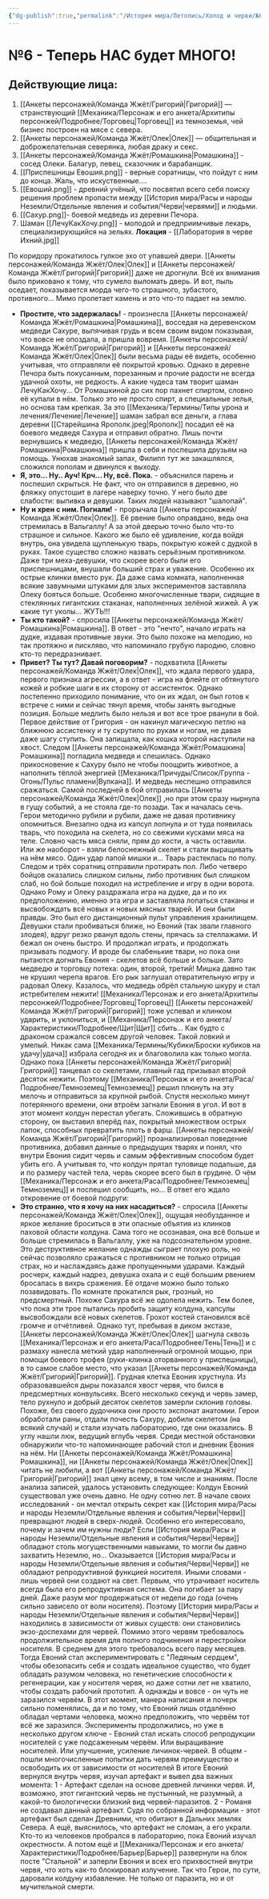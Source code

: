 ```yaml
---
{"dg-publish":true,"permalink":"/История мира/Летопись/Холод и черви/№6 - Теперь НАС будет МНОГО!/","noteIcon":"","created":"2025-08-21T13:47:36.011+03:00","updated":"2025-07-29T23:53:12.599+03:00"}
---
```


# №6 - Теперь НАС будет МНОГО!
## Действующие лица:
1. [[Анкеты персонажей/Команда Жжёт/Григорий\|Григорий]] — странствующий [[Механика/Персонаж и его анкета/Архитипы персонжей/Подробнее/Торговец\|Торговец]] из темноземья, чей бизнес построен на мясе с севера.
2. [[Анкеты персонажей/Команда Жжёт/Олек\|Олек]] — общительная и доброжелательная северянка, любая драку и секс.
3. [[Анкеты персонажей/Команда Жжёт/Ромашкина\|Ромашкина]] - сосед Олеки. Балагур, певец, сказочник и барабанщик.
4. [[Приспешницы Евошия.png]] - верные соратницы, что пойдут с ним до конца. Жаль, что искуственные....
5. [[Евоший.png]] - древний учёный, что посвятил всего себя поиску решения проблем пропасти между [[История мира/Расы и народы Неземли/Отдельные явления и события/Черви\|червями]] и людьми. 
6. [[Сахур.png]]- боевой медведь из деревни Печора. 
7. Шаман [[ЛечуКакХочу.png]] - молодой и предприимчивые лекарь, специализирующийся на зельях.
**Локация** - [[Лаборатория в черве Ихний.jpg]]

По коридору прокатилось гулкое эхо от упавшей двери. [[Анкеты персонажей/Команда Жжёт/Олек\|Олек]] и [[Анкеты персонажей/Команда Жжёт/Григорий\|Григорий]] даже не дрогнули. Всё их внимания было приковано к тому, что сумело выломать дверь. И вот, пыль оседает, показывается морда чего-то страшного, зубастого, противного... Мимо пролетает камень и это что-то падает на землю. 
- **Простите, что задержалась!** - произнесла [[Анкеты персонажей/Команда Жжёт/Ромашкина\|Ромашкина]], восседая на деревенском медведи Сахуре, выпячивая грудь и всем своим видом показывая, что вовсе не опоздала, а пришла вовремя.  [[Анкеты персонажей/Команда Жжёт/Григорий\|Григорий]] и [[Анкеты персонажей/Команда Жжёт/Олек\|Олек]] были весьма рады её видеть, особенно учитывая, что отправляли её покрытой кровью. Однако в деревне Печора быть покусанным, порезанным и прочие радости не всегда удачной охоты, не редкость. А какие чудеса там творит шаман ЛечуКакХочу... От Ромашкиной до сих пор пахнет спиртом, словно её купали в нём. Только это не просто спирт, а специальные зелья, но основа там крепкая. За это [[Механика/Термины/Типы урона и лечения/Лечение\|Лечение]] шаман забрал все деньги, а глава деревни [[Старейшина Ярополк.jpeg|Ярополк]] посадил её на боевого медведя Сахура и отправил обратно. Лишь почти вернувшись к медведю, [[Анкеты персонажей/Команда Жжёт/Ромашкина\|Ромашкина]] пришла в себя и поспешила друзьям на помощь. 
Унюхав знакомый запах, Филипп тут же закашлялся, сложился пополам и двинулся к выходу.
- **Я, это... Ну.. Ауч! Крч... Ну, всё. Пока.** - объяснился парень и поспешил скрыться. Не факт, что он отправился в деревню, но фляжку опустошит в лагере наверху точно. У него было две слабости: выпивка и девушки. Таких людей называют "шалопай". 
- **Ну и хрен с ним. Погнали!** - прорычала [[Анкеты персонажей/Команда Жжёт/Олек\|Олек]]. Её рвение было оправдано, ведь она стремилась в Вальгаллу! А за этой дверью точно было что-то страшное и сильное. Какого же было её удивление, когда войдя внутрь, она увидела щупленькую тварь, покрытую кожей с дудкой в руках. Такое существо сложно назвать серьёзным противником. Даже три меха-девушки, что скорее всего были его приспешницами, внушали больший страх и уважение. Особенно их острые клинки вместо рук. Да даже сама комната, наполненная всякие завумными штуками для злых экспериментов заставляла Олеку бояться больше. Особенно многочисленные твари, сидящие в стеклянных гигантских стаканах, наполненных зелёной жижей. А уж какие тут уколы... ЖУТЬ!!! 
- **Ты кто такой?** - спросила [[Анкеты персонажей/Команда Жжёт/Ромашкина\|Ромашкина]]. В ответ - это "нечто", начало играть на дудке, издавая противные звуки. Это было похоже на мелодию, но так протяжно и пискляво, что напоминало грубую пародию, словно кто-то передразнивает.  
- **Привет? Ты тут? Давай поговорим?** - подхватила [[Анкеты персонажей/Команда Жжёт/Олек\|Олек]], что ждала первого удара, первого признака агрессии, а в ответ - игра на флейте от обтянутого кожей и робкие шаги в их сторону от ассистенток. Однако постепенно приходило понимание, что он их ждал, он был готов к встрече с ними и сейчас тянул время, чтобы занять выгодные позиция. Больше медлить было нельзя и вот все трое рванули в бой.
Первое действие от Григория - он накинул магическую петлю на ближнюю ассистенку и ту скрутило по рукам и ногам, не давая даже шагу ступить. Она запищала, как кошка которой наступили на хвост. 
Следом [[Анкеты персонажей/Команда Жжёт/Ромашкина\|Ромашкина]] погладила медведя и спешилась. Однако прикосновение к Сахуру было не чтобы поощрить животное, а наполнить тёплой энергией [[Механика/Причуды/Список/Группа - Огонь/Пульс пламени\|Вулкана]]. И медведь неспешно отправился сражаться. 
Самой последней в бой отправилась [[Анкеты персонажей/Команда Жжёт/Олек\|Олек]] ,но при этом сразу нырнула в гущу событий, а не стояла где-то позади. 
Так и началась сечь. Герои методично рубили и рубили, даже не давая противнику опомниться. Внезапно одна из капсул лопнула и от туда появилась тварь, что походила на скелета, но со свежими кусками мяса на теле. Словно часть мяса сняли, прям до кости, а часть оставили. Или же наоборот - взяли белоснежный скелет и стали выращивать на нём мясо. 
Один удар лапой мишки и... Тварь растеклась по полу. Следом и трёх соратниц отправили протирать пол. Либо четверо бойцов оказались слишком сильны, либо противник был слишком слаб, но бой больше походил на истребление и игру в одни ворота. 
Однако Рому и Олеку раздражала игра на дудке, да и по их предположению, именно эта игра и заставляла лопаться стаканы и высвобождать всё новых и новых мясных тварей. И они были правды. Это был его дистанционный пульт управления хранилищем. Девушки стали пробиваться ближе, но Евоний (так звали главного злодея), вдруг резко рванул вдоль стены, прячась за стеллажами. И бежал он очень быстро. И продолжал играть, и продолжать призывать подмогу. И вроде бы слабенькие твари, но пока они пытаются догнать Евония - скелетов всё больше и больше. 
Зато медведю и торговцу потеха: один, второй, третий! Мишка давно так не крушил черепа врагов. Его рык заглушал отвратительную игру и радовал Олеку. Казалось, что медведь обрёл стальную шкуру и стал истребителем нежити! 
[[Механика/Персонаж и его анкета/Архитипы персонжей/Подробнее/Торговец\|Торговец]] [[Анкеты персонажей/Команда Жжёт/Григорий\|Григорий]] тоже успевал и клинком ударить, и уклониться, и [[Механика/Персонаж и его анкета/Характеристики/Подробнее/Щит\|Щит]] сбить... Как будто с драконом сражался совсем другой человек. Такой ловкий и умелый. Никак сама [[Механика/Термины/Кубики/Броски кубиков на удачу\|удача]] избрала сегодня их и благоволила как только могла. Однако пока [[Анкеты персонажей/Команда Жжёт/Григорий\|Григорий]] танцевал со скелетами, главный гад призывал второй десяток нежити. Поэтому [[Механика/Персонаж и его анкета/Раса/Подробнее/Темноземец\|Темноземец]] решил плюнуть на эту мелочь и отправиться за крупной рыбой. 
Спустя несколько минут потерянного времени, они втроём загнали Евония в угол. И вот в этот момент колдун перестал убегать. Сложившись в обратную сторону, он выставил вперёд пах, покрытый множеством острых лапок, способных превратить плоть в фарш. [[Анкеты персонажей/Команда Жжёт/Григорий\|Григорий]] проанализировал поведение противника, добавил данные о предыдущих тварях и понял, что внутри Евония сидит червь и самым эффективным способом будет убить его. А учитывая то, что колдун прятал туловище подальше, да и по размеру частей тела, червь скорее всего был в грудине. О чём [[Механика/Персонаж и его анкета/Раса/Подробнее/Темноземец\|Темноземец]] и поспешил сообщить, но... В ответ его ждало откровение от боевой подруги:
- **Это странно, что я хочу на них насадиться?** - спросила [[Анкеты персонажей/Команда Жжёт/Олек\|Олек]], ощущая необузданное и яркое желание броситься в эти опасные объятия из клинков паховой области колдуна. Сама того не осознавая, она всё больше и больше стремилась в Вальгаллу, уже на подсознательном уровне. Это деструктивное желание однажды сыграет плохую роль, но сейчас позволяло сражаться с противником не только отрицая страх, но и наслаждаясь даже пропущенными ударами. Каждый росчерк, каждый надрез, девушка охала и с ещё большим рвением бросалась в вихрь сражения. Её отдаче можно было только позавидовать. 
По комнате прокатился рык, грозный, но предсмертный. Похоже Сахура всё же одолела нежить. Тем более, что пока эти трое пытались пробить защиту колдуна, капсулы высвобождали всё новых скелетов. Грохот костей становился всё громче и отчётливей. 
Однако тут, пребывая в диком экстазе, [[Анкеты персонажей/Команда Жжёт/Олек\|Олек]] шагнула сквозь [[Механика/Персонаж и его анкета/Раса/Подробнее/Тень\|Тень]] и с размаху нанесла меткий удар наполненный огромной мощью, при помощи боевого трофея (руки-клинка оторванного у приспешницы), в то самое слабое место, что указал [[Анкеты персонажей/Команда Жжёт/Григорий\|Григорий]]. Грудная клетка Евония хрустнула. Из образовавшейся дыры показался хвост червя, что бился в предсмертных конвульсиях. Всего несколько секунд и червь замер, тело рухнуло и добрый десяток скелетов замерли склонив головы. Похоже, без своего дудочника они просто экспонат анатомии. 
Герои обработали раны, отдали почесть Сахуру, добили скелетом (на всякий случай) и стали изучать лабораторию, где они оказались. В углу нашли люк, ведущий вглубь червя. Среди местной обстановки обнаружили что-то напоминающее рабочий стол и дневник Евония на нём. Ни [[Анкеты персонажей/Команда Жжёт/Ромашкина\|Ромашкина]], ни [[Анкеты персонажей/Команда Жжёт/Олек\|Олек]] читать не любили, а вот [[Анкеты персонажей/Команда Жжёт/Григорий\|Григорий]] знал цену всему, в том числе и знаниям. 
После анализа записей, удалось установить следующее:
Колдун Евоний существовал уже очень давно. Не одну сотню лет. В начале своих исследований - он мечтал открыть секрет как [[История мира/Расы и народы Неземли/Отдельные явления и события/Черви\|Черви]] превращают людей в сверх-людей. Особенно его интересовало, почему и зачем им нужны люди? Если [[История мира/Расы и народы Неземли/Отдельные явления и события/Черви\|Черви]] обладают столь могущественными навыками, то могли бы давно захватить Неземлю, но... Оказывается [[История мира/Расы и народы Неземли/Отдельные явления и события/Черви\|Черви]] не обладают репродуктивной функцией носителя. Иными словами - лишь червей они создают на свет. Первым, что утрачивает носитель всегда была его репродуктивная система. Она погибает за пару дней. Даже разум мог продержаться от недели до года (очень сильно зависело от воли носителя). Поэтому [[История мира/Расы и народы Неземли/Отдельные явления и события/Черви\|Черви]] находились в зависимости от живых существ: они становились экзо-доспехами для червей. Помимо этого червям требовалось продолжительное время для полного подчинения и перестройки носителя. В среднем для этого требовалось всего пару месяцев. 
Тогда Евоний стал экспериментировать с "Ледяным сердцем", чтобы обезопасить себя и создать идеальное существо, что будет обладать разумом человека, но генетические способности к регенерации, как у носителя червя, но даже сотни лет не хватило, чтобы создать рабочий прототип. А однажды и вовсе - он чуть не заразился червём. 
В этот момент, манера написания и почерк сильно поменялись, да и по тому, что Евоний лишь отдалённо обладал чертами человека, можно предположить, что червём тот всё же заразился. 
Эксперименты продолжились, но уже в несколько другом ключе - Евоний стал искать способ репродукции носителей с уже подсаженным червём. Или выращивание носителей. Или улучшение, усиление личинок-червей. В общем - пошли многочисленные попытки дать червям преимущество и освободить их от зависимости от носителей
В итоге Евоний вернулся внутрь червя, изучал артефакт и вывел два важных момента:
1 - Артефакт сделан на основе древней личинки червя. И, возможно, этот гигантский червь не пустынный, не разумный, а какой-то биологически близкий вид червей-паразитов.
2 - Романя не создавал данный артефакт. Судя по собранной информации - этот артефакт был сделан Древними, что обитают в Дальних землях Севера. 
А ещё, выяснилось, что артефакт не сломан, а его украли. Кто-то из человеков пробрался в лабораторию, пока Евоний изучал окрестности. А потом ещё и [[Механика/Персонаж и его анкета/Характеристики/Подробнее/Барьер\|Барьер]] развернули на блок посте "Стальной" и заперли Евония и всех его прихвостней внутри червя, что хоть как-то блокировал излучение. Так что Герои, по сути, даровали колдуну избавление. Не только от паразита, но и от мучительной смерти. 
